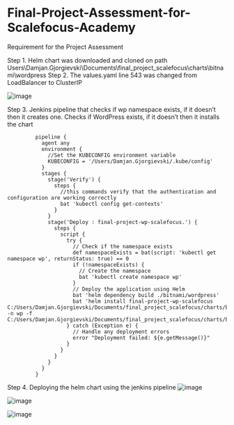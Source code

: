 # Final-Project-Assessment-for-Scalefocus-Academy

Requirement for the Project Assessment

Step 1. Helm chart was downloaded and cloned on path Users\Damjan.Gjorgievski\Documents\final_project_scalefocus\charts\bitnami\wordpress
Step 2. The values.yaml line 543 was changed from LoadBalancer to ClusterIP

![image](https://github.com/DamjanGj77/Final-Project-Assessment-for-Scalefocus-Academy/assets/125911118/ad429154-3283-4916-bfcc-6633f9d30889)

Step 3. Jenkins pipeline that checks if wp namespace exists, if it doesn’t then it creates one. Checks if WordPress exists, if it doesn’t then it installs the chart
             
             pipeline {
               agent any
               environment {
                 //Set the KUBECONFIG environment variable
                 KUBECONFIG = '/Users/Damjan.Gjorgievski/.kube/config' 
               }
               stages {
                 stage('Verify') {
                   steps {
                     //this commands verify that the authentication and configuration are working correctly
                     bat 'kubectl config get-contexts'
                   }
                 }
                 stage('Deploy : final-project-wp-scalefocus.') {
                   steps {
                     script {
                       try {
                         // Check if the namespace exists
                         def namespaceExists = bat(script: 'kubectl get namespace wp', returnStatus: true) == 0
                         if (!namespaceExists) {
                           // Create the namespace
                           bat 'kubectl create namespace wp'
                         }
                         // Deploy the application using Helm
                         bat 'helm dependency build ./bitnami/wordpress'
                         bat 'helm install final-project-wp-scalefocus C:/Users/Damjan.Gjorgievski/Documents/final_project_scalefocus/charts/bitnami/wordpress -n wp -f C:/Users/Damjan.Gjorgievski/Documents/final_project_scalefocus/charts/bitnami/wordpress/values.yaml'
                       } catch (Exception e) {
                         // Handle any deployment errors
                         error "Deployment failed: ${e.getMessage()}"
                       }
                     }
                   }
                 }
               }
             }
             
      
Step 4. Deploying the helm chart using the jenkins pipeline
![image](https://github.com/DamjanGj77/Final-Project-Assessment-for-Scalefocus-Academy/assets/125911118/46dabaf5-6664-4102-bf86-1bcaddb63547)

![image](https://github.com/DamjanGj77/Final-Project-Assessment-for-Scalefocus-Academy/assets/125911118/91db75d1-1057-4a22-99c9-d703d9d252fd)

![image](https://github.com/DamjanGj77/Final-Project-Assessment-for-Scalefocus-Academy/assets/125911118/d1757eec-19fd-406e-8f1b-0fbebb28a1d3)



            
